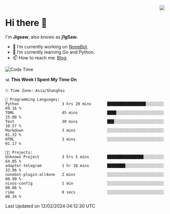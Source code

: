 <a href="#">
  <img align="right" src="https://github-readme-stats.vercel.app/api?username=j1g5awi&count_private=true&show_icons=true&title_color=80070B&text_color=B3B3B3&bg_color=212121&icon_color=80070B" />
</a>

# Hi there 👋

I'm **Jigsaw**, also knows as **j1g5aw**.

- 🔭 I’m currently working on [NoneBot](https://github.com/nonebot).
- 🌱 I’m currently learning Go and Python.
- 📫 How to reach me: [Blog](https://blog.maddestroyer.xyz/).

<!--START_SECTION:waka-->
![Code Time](http://img.shields.io/badge/Code%20Time-1%2C372%20hrs%208%20mins-blue)

📊 **This Week I Spent My Time On** 

```text
🕑︎ Time Zone: Asia/Shanghai

💬 Programming Languages: 
Python                   3 hrs 20 mins       █████████████████░░░░░░░░   69.16 % 
TOML                     45 mins             ████░░░░░░░░░░░░░░░░░░░░░   15.80 % 
Text                     30 mins             ███░░░░░░░░░░░░░░░░░░░░░░   10.57 % 
Markdown                 3 mins              ░░░░░░░░░░░░░░░░░░░░░░░░░   01.32 % 
HTML                     3 mins              ░░░░░░░░░░░░░░░░░░░░░░░░░   01.17 % 

🐱‍💻 Projects: 
Unknown Project          3 hrs 5 mins        ████████████████░░░░░░░░░   64.05 % 
adapter-telegram         1 hr 38 mins        ████████░░░░░░░░░░░░░░░░░   33.96 % 
nonebot-plugin-all4one   2 mins              ░░░░░░░░░░░░░░░░░░░░░░░░░   00.99 % 
nixos-config             1 min               ░░░░░░░░░░░░░░░░░░░░░░░░░   00.66 % 
rime                     0 secs              ░░░░░░░░░░░░░░░░░░░░░░░░░   00.34 % 
```


 Last Updated on 12/02/2024 04:12:30 UTC
<!--END_SECTION:waka-->
